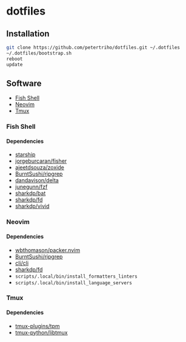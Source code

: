 # dotfiles

## Installation

```sh
git clone https://github.com/petertriho/dotfiles.git ~/.dotfiles
~/.dotfiles/bootstrap.sh
reboot
update
```

## Software

- [Fish Shell](https://fishshell.com/)
- [Neovim](https://neovim.io/)
- [Tmux](https://github.com/tmux/tmux)

### Fish Shell

#### Dependencies

- [starship](https://starship.rs/)
- [jorgeburcaran/fisher](https://github.com/jorgebucaran/fisher)
- [ajeetdsouza/zoxide](https://github.com/ajeetdsouza/zoxide)
- [BurntSushi/ripgrep](https://github.com/BurntSushi/ripgrep)
- [dandavison/delta](https://github.com/dandavison/delta)
- [junegunn/fzf](https://github.com/junegunn/fzf)
- [sharkdp/bat](https://github.com/sharkdp/bat)
- [sharkdp/fd](https://github.com/sharkdp/fd)
- [sharkdp/vivid](https://github.com/sharkdp/vivid)

### Neovim

#### Dependencies

- [wbthomason/packer.nvim](https://github.com/wbthomason/packer.nvim)
- [BurntSushi/ripgrep](https://github.com/BurntSushi/ripgrep)
- [cli/cli](https://github.com/cli/cli)
- [sharkdp/fd](https://github.com/sharkdp/fd)
- `scripts/.local/bin/install_formatters_linters`
- `scripts/.local/bin/install_language_servers`

### Tmux

#### Dependencies

- [tmux-plugins/tpm](https://github.com/tmux-plugins/tpm)
- [tmux-python/libtmux](https://github.com/tmux-python/libtmux)
